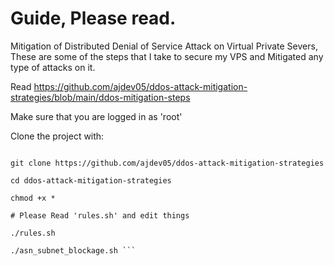 # Guide, Please read.
Mitigation of Distributed Denial of Service Attack on Virtual Private Severs, These are some of the steps that I take to secure my VPS and Mitigated any type of attacks on it.

Read https://github.com/ajdev05/ddos-attack-mitigation-strategies/blob/main/ddos-mitigation-steps

Make sure that you are logged in as 'root' 

Clone the project with:

```apt install git

git clone https://github.com/ajdev05/ddos-attack-mitigation-strategies

cd ddos-attack-mitigation-strategies

chmod +x *

# Please Read 'rules.sh' and edit things

./rules.sh

./asn_subnet_blockage.sh ```
